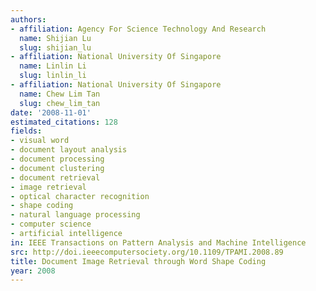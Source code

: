 ```yaml
---
authors:
- affiliation: Agency For Science Technology And Research
  name: Shijian Lu
  slug: shijian_lu
- affiliation: National University Of Singapore
  name: Linlin Li
  slug: linlin_li
- affiliation: National University Of Singapore
  name: Chew Lim Tan
  slug: chew_lim_tan
date: '2008-11-01'
estimated_citations: 128
fields:
- visual word
- document layout analysis
- document processing
- document clustering
- document retrieval
- image retrieval
- optical character recognition
- shape coding
- natural language processing
- computer science
- artificial intelligence
in: IEEE Transactions on Pattern Analysis and Machine Intelligence
src: http://doi.ieeecomputersociety.org/10.1109/TPAMI.2008.89
title: Document Image Retrieval through Word Shape Coding
year: 2008
---
```

